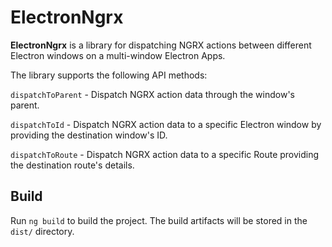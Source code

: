 # ElectronNgrx

**ElectronNgrx** is a library for dispatching NGRX actions between different Electron windows on a multi-window Electron Apps.

The library supports the following API methods:

`dispatchToParent` - Dispatch NGRX action data through the window's parent.

`dispatchToId`  - Dispatch NGRX action data to a specific Electron window by providing the destination window's ID.

`dispatchToRoute`  - Dispatch NGRX action data to a specific Route providing the destination route's details.



## Build

Run `ng build` to build the project. The build artifacts will be stored in the `dist/` directory.
